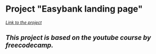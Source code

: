 # **Project "Easybank landing page"**

*[Link to the project](https://myers32.github.io/Easybank-landing-page/)*

## *This project is based on the youtube course by freecodecamp.*
